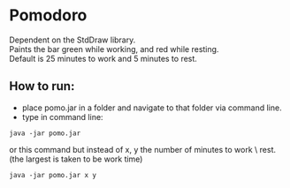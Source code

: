 # Pomodoro
Dependent on the StdDraw library. <br>
Paints the bar green while working, and red while resting. <br>
Default is 25 minutes to work and 5 minutes to rest. <br>
## How to run:
- place pomo.jar in a folder and navigate to that folder via command line.
- type in command line:
```
java -jar pomo.jar 
```
or this command but instead of x, y the number of minutes to work \ rest. (the largest is taken to be work time)
```
java -jar pomo.jar x y
```
